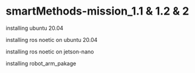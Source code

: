 # smartMethods-mission_1.1 & 1.2 & 2



installing ubuntu 20.04 

installing ros noetic on ubuntu 20.04 

installing ros noetic on jetson-nano 

installing robot_arm_pakage 

